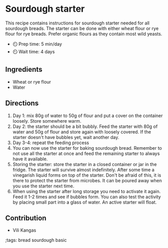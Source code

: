# Sourdough starter

This recipe contains instructions for sourdough starter needed for all sourdough breads. The starter can be done with either wheat flour or rye flour for rye breads. Prefer organic flours as they contain most wild yeasts.

- ⏲️ Prep time: 5 min/day
- ⏲️ Wait time: 4 days

## Ingredients

- Wheat or rye flour
- Water

## Directions

1. Day 1: mix 80g of water to 50g of flour and put a cover on the container loosely. Store somewhere warm.
2. Day 2: the starter should be a bit bubbly. Feed the starter with 80g of water and 50g of flour and store again with loosely covered. If the starter doesn't have bubbles yet, wait another day.
3. Day 3-4: repeat the feeding process
4. You can now use the starter for baking sourdough bread. Remember to not use all the starter at once and feed the remaining starter to always have it available.
5. Storing the starter: store the starter in a closed container or jar in the fridge. The starter will survive almost indefinitely. After some time a vinegarish liquid forms on top of the starter. Don't be afraid of this, it is there to protect the starter from microbes. It can be poured away when you use the starter next time.
6. When using the starter after long storage you need to activate it again. Feed it 1-2 times and see if bubbles form. You can also test the activity by placing small part into a glass of water. An active starter will float.

## Contribution

- Vili Kangas

;tags: bread sourdough basic
